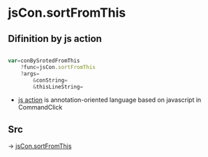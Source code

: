 # jsCon.sortFromThis

## Difinition by js action

```js.js

var=conBySrotedFromThis
	?func=jsCon.sortFromThis
	?args=
		&conString=
		&thisLineString=
```

- [js action](#) is annotation-oriented language based on javascript in CommandClick

## Src

-> [jsCon.sortFromThis](https://github.com/puutaro/CommandClick/blob/master/app/src/main/java/com/puutaro/commandclick/fragment_lib/terminal_fragment/js_interface/text/JsCon.kt#L10)


